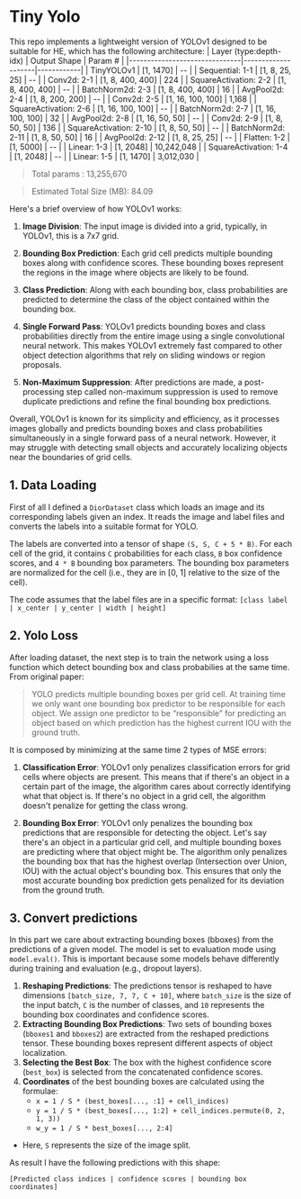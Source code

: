 # Tiny Yolo 
This repo implements a lightweight version of YOLOv1 designed to be suitable for HE, which has the following architecture:
| Layer (type:depth-idx)        | Output Shape       | Param #    |
|-------------------------------|--------------------|------------|
| TinyYOLOv1                    | [1, 1470]          | --         |
| Sequential: 1-1               | [1, 8, 25, 25]     | --         |
| Conv2d: 2-1                   | [1, 8, 400, 400]   | 224        |
| SquareActivation: 2-2         | [1, 8, 400, 400]   | --         |
| BatchNorm2d: 2-3              | [1, 8, 400, 400]   | 16         |
| AvgPool2d: 2-4                | [1, 8, 200, 200]   | --         |
| Conv2d: 2-5                   | [1, 16, 100, 100]  | 1,168      |
| SquareActivation: 2-6         | [1, 16, 100, 100]  | --         |
| BatchNorm2d: 2-7              | [1, 16, 100, 100]  | 32         |
| AvgPool2d: 2-8                | [1, 16, 50, 50]    | --         |
| Conv2d: 2-9                   | [1, 8, 50, 50]     | 136        |
| SquareActivation: 2-10        | [1, 8, 50, 50]     | --         |
| BatchNorm2d: 2-11             | [1, 8, 50, 50]     | 16         |
| AvgPool2d: 2-12               | [1, 8, 25, 25]     | --         |
| Flatten: 1-2                  | [1, 5000]          | --         |
| Linear: 1-3                   | [1, 2048]          | 10,242,048 |
| SquareActivation: 1-4         | [1, 2048]          | --         |
| Linear: 1-5                   | [1, 1470]          | 3,012,030  |

>Total params : 13,255,670

>Estimated Total Size (MB): 84.09

Here's a brief overview of how YOLOv1 works:

1.  **Image Division**: The input image is divided into a grid, typically, in YOLOv1, this is a 7x7 grid.
    
2.  **Bounding Box Prediction**: Each grid cell predicts multiple bounding boxes along with confidence scores. These bounding boxes represent the regions in the image where objects are likely to be found.
    
3.  **Class Prediction**: Along with each bounding box, class probabilities are predicted to determine the class of the object contained within the bounding box.
    
4.  **Single Forward Pass**: YOLOv1 predicts bounding boxes and class probabilities directly from the entire image using a single convolutional neural network. This makes YOLOv1 extremely fast compared to other object detection algorithms that rely on sliding windows or region proposals.
    
5.  **Non-Maximum Suppression**: After predictions are made, a post-processing step called non-maximum suppression is used to remove duplicate predictions and refine the final bounding box predictions.
    

Overall, YOLOv1 is known for its simplicity and efficiency, as it processes images globally and predicts bounding boxes and class probabilities simultaneously in a single forward pass of a neural network. However, it may struggle with detecting small objects and accurately localizing objects near the boundaries of grid cells.

## 1.	Data Loading
First of all I defined a `DiorDataset` class which loads an image and its corresponding labels given an index. It reads the image and label files and converts the labels into a suitable format for YOLO.

The labels are converted into a tensor of shape `(S, S, C + 5 * B)`. For each cell of the grid, it contains `C` probabilities for each class, `B` box confidence scores, and `4 * B` bounding box parameters. The bounding box parameters are normalized for the cell (i.e., they are in [0, 1] relative to the size of the cell).

The code assumes that the label files are in a specific format: 
 `[class label | x_center | y_center | width | height]`

## 2.	Yolo Loss
After loading dataset, the next step is to train the network using a loss function which detect bounding box and class probabilies at the same time. From original paper:
> YOLO predicts multiple bounding boxes per grid cell. At training time we only want one bounding box predictor to be responsible for each object. We assign one predictor to be “responsible” for predicting an object based on which prediction has the highest current IOU with the ground truth. 


It is composed by minimizing at the same time 2 types of MSE errors:

1.  **Classification Error**: YOLOv1 only penalizes classification errors for grid cells where objects are present. This means that if there's an object in a certain part of the image, the algorithm cares about correctly identifying what that object is. If there's no object in a grid cell, the algorithm doesn't penalize for getting the class wrong.
    
2.  **Bounding Box Error**: YOLOv1 only penalizes the bounding box predictions that are responsible for detecting the object. Let's say there's an object in a particular grid cell, and multiple bounding boxes are predicting where that object might be. The algorithm only penalizes the bounding box that has the highest overlap (Intersection over Union, IOU) with the actual object's bounding box. This ensures that only the most accurate bounding box prediction gets penalized for its deviation from the ground truth.

## 3. Convert predictions
In this part we care about extracting bounding boxes (bboxes) from the predictions of a given model. The model is set to evaluation mode using `model.eval()`. This is important because some models behave differently during training and evaluation (e.g., dropout layers).
1.  **Reshaping Predictions**: The predictions tensor is reshaped to have dimensions `[batch_size, 7, 7, C + 10]`, where `batch_size` is the size of the input batch, `C` is the number of classes, and `10` represents the bounding box coordinates and confidence scores.
2.  **Extracting Bounding Box Predictions**: Two sets of bounding boxes (`bboxes1` and `bboxes2`) are extracted from the reshaped predictions tensor. These bounding boxes represent different aspects of object localization. 
3. **Selecting the Best Box**: The box with the highest confidence score (`best_box`) is selected from the concatenated confidence scores.
4.  **Coordinates** of the best bounding boxes are calculated using the formulae:
    -   `x = 1 / S * (best_boxes[..., :1] + cell_indices)`
    -   `y = 1 / S * (best_boxes[..., 1:2] + cell_indices.permute(0, 2, 1, 3))`
    -   `w_y = 1 / S * best_boxes[..., 2:4]`
-   Here, `S` represents the size of the image split.

As result I have the following predictions with this shape: 

    [Predicted class indices | confidence scores | bounding box coordinates]

